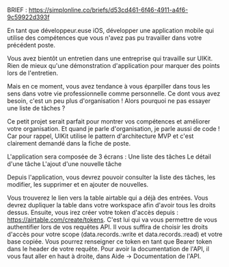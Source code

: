 BRIEF : https://simplonline.co/briefs/d53cd461-6f46-4911-a4f6-9c59922d393f

En tant que développeur.euse iOS, développer une application mobile qui utilise des compétences que vous n'avez pas pu travailler dans votre précédent poste.

Vous avez bientôt un entretien dans une entreprise qui travaille sur UIKit. Rien de mieux qu'une démonstration d'application pour marquer des points lors de l'entretien.

Mais en ce moment, vous avez tendance à vous éparpiller dans tous les sens dans votre vie professionnelle comme personnelle. Ce dont vous avez besoin, c'est un peu plus d'organisation ! Alors pourquoi ne pas essayer une liste de tâches ?

Ce petit projet serait parfait pour montrer vos compétences et améliorer votre organisation. Et quand je parle d'organisation, je parle aussi de code ! Car pour rappel, UIKit utilise le pattern d'architecture MVP et c'est clairement demandé dans la fiche de poste.

L'application sera composée de 3 écrans :
Une liste des tâches
Le détail d'une tâche
L'ajout d'une nouvelle tâche

Depuis l'application, vous devrez pouvoir consulter la liste des tâches, les modifier, les supprimer et en ajouter de nouvelles.

Vous trouverez le lien vers la table airtable qui a déjà des entrées. Vous devrez dupliquer la table dans votre workspace afin d'avoir tous les droits dessus. Ensuite, vous irez créer votre token d'accès depuis : https://airtable.com/create/tokens. C'est lui qui va vous permettre de vous authentifier lors de vos requêtes API. Il vous suffira de choisir les droits d'accès pour votre scope (data.records.:write et data.records.:read) et votre base copiée. Vous pourrez renseigner ce token en tant que Bearer token dans le header de votre requête. Pour avoir la documentation de l'API, il vous faut aller en haut à droite, dans Aide → Documentation de l'API.
